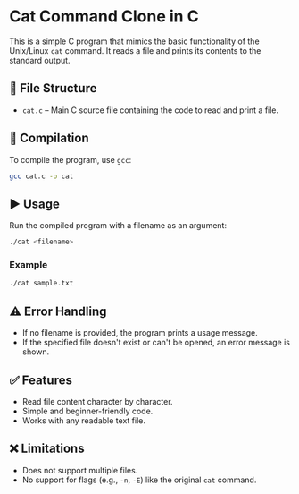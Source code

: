 # Cat Command Clone in C

This is a simple C program that mimics the basic functionality of the Unix/Linux `cat` command. It reads a file and prints its contents to the standard output.

## 📁 File Structure

- `cat.c` – Main C source file containing the code to read and print a file.

## 🔧 Compilation

To compile the program, use `gcc`:

```bash
gcc cat.c -o cat
```

## ▶️ Usage

Run the compiled program with a filename as an argument:

```bash
./cat <filename>
```

### Example

```bash
./cat sample.txt
```

## ⚠️ Error Handling

- If no filename is provided, the program prints a usage message.
- If the specified file doesn't exist or can't be opened, an error message is shown.

## ✅ Features

- Read file content character by character.
- Simple and beginner-friendly code.
- Works with any readable text file.

## ❌ Limitations

- Does not support multiple files.
- No support for flags (e.g., `-n`, `-E`) like the original `cat` command.

